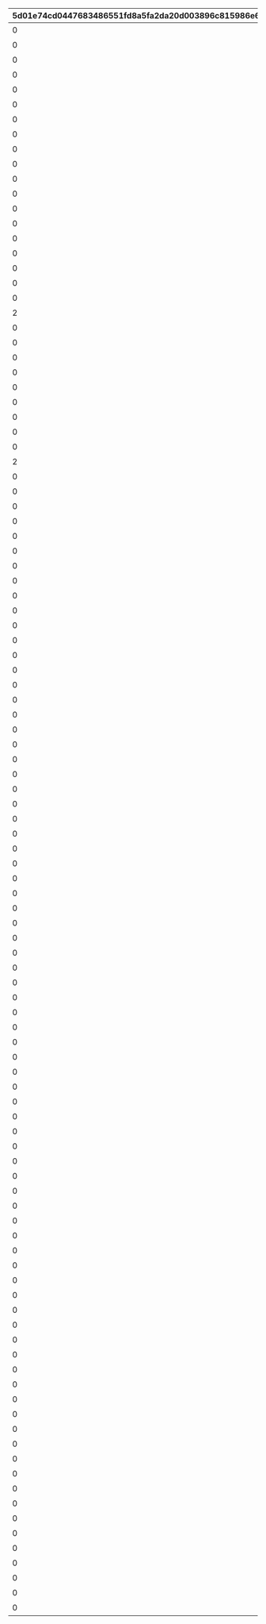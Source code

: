 |5d01e74cd0447683486551fd8a5fa2da20d003896c815986e6d8af948c11abd1|ef89a2bd04f81a566c0e503743be4a28f677a1739cefbb569fe9ff85edc4e39b|2263979595adc905c0ab7e5487769d4003b8bd0171c8658de08e154f0264aa0e|39f7e2e7b5a68ed134aa8202c0f0ef7fc090f36f8a3655afdb1ef052e675cba7|d245df6d23401138d0513c91b349300891e1fff348af72aee046548a7cf5e465|65395ca24adb72896a467d7c6a20e38d4c6de96ecee88a1800b6dcd7bf98c700|b1486df4eda571fca9abb8f6945270142e4b7e44be57c8bde4ccc7f815dbe6a3|4839beeddbe70a4ef8b5ad2ef873b19184589f29ed2a2494050d5533e85bef8e|
| --- | --- | --- | --- | --- | --- | --- | --- |
|0|1|0|1|1|【料理】ダイスが2個に増える|1|52001|
|0|2|0|1|1|【料理】ダイスの目が必ず「1」になる|1|52002|
|0|3|0|2|3|【料理】次のターン数のカウントをスキップする|1|52002|
|0|4|0|1|1|【料理】ダイスの目が必ず「4」になる|1|52004|
|0|5|0|1|1|【料理】ダイスの目が\n「4・5・6」のみになる|1|52006|
|0|6|0|1|1|【料理】ダイスの目が1ターン目は必ず「3」に、2ターン目は必ず「6」になる|1|52007|
|0|7|0|1|1|【料理】ダイスの目が必ず「5」になる|1|52003|
|0|8|0|7|2|【料理】マイルマスの獲得マイルが200%アップする|1|52008|
|0|9|0|2|3|【イベント】次のターン数のカウントをスキップする|2|4|
|0|10|0|3|2|【イベント】マイルマスの獲得マイルが100%アップする|2|5|
|0|11|0|5|2|【イベント】ミニゲームの獲得マイルが100%アップする|2|6|
|0|12|0|4|3|【イベント】マイルショップの全商品が20%以上割引される|2|7|
|0|13|0|1|1|【料理】ダイスの目が1ターン目は必ず「8」に、2ターン目は必ず「1」になる|1|52009|
|0|14|0|6|2|【料理】「マイルマス」「トレ\nジャーマス」「ショップマス」のRANKが1つ上がる|1|52010|
|0|15|0|1|1|【料理】ダイスの目が1ターン目は必ず「2」に、2ターン目は必ず「7」になる|1|52011|
|0|16|0|1|1|【料理】ダイスの目が\n「1・2・3」のみになる|1|52012|
|0|17|0|2|3|【料理】次のターン数のカウントをスキップする|1|52012|
|0|18|0|8|1|【料理】移動時にマイルマスをスキップできる|1|52014|
|0|19|0|1|1|【料理】次回移動時に1マス分多く進める|1|52005|
|2|20|2|1|1|【料理】次回移動時に1マス分多く進める|1|52014|
|0|21|0|1|1|【料理】ダイスが2個に増える|1|52015|
|0|22|0|1|1|【料理】次回移動時に1マス分多く進める|1|52015|
|0|23|0|1|1|【料理】ダイスの目が必ず「6」になる|1|52016|
|0|24|0|9|1|【料理】移動系カテゴリーの料理が食べられなくなる|1|52017|
|0|25|0|1|1|【料理】ダイスの目が必ず「3」になる|1|52018|
|0|26|0|1|1|【料理】ダイスの目が必ず「8」になる|1|52019|
|0|27|0|2|3|【イベント】次のターン数のカウントをスキップする|2|98011|
|0|28|0|2|3|【イベント】次のターン数のカウントをスキップする|2|98012|
|0|29|0|10|2|【料理】移動時にマイルマスをスキップできる|1|52020|
|2|30|2|1|1|【料理】次回移動時に1マス分多く進める|1|52020|
|0|31|0|10|2|【料理】移動時にトレジャーマスをスキップできる|1|52021|
|0|32|0|1|1|【料理】ダイスの「5と6」の\n目が出る確率が3倍になる|1|52022|
|0|33|0|1|1|【料理】ダイスの目が1ターン目は必ず「6」に、2ターン目は必ず「3」になる|1|52023|
|0|34|0|1|1|【料理】次回移動時に3マス分多く進める|1|52024|
|0|35|0|10|2|【料理】移動時に「マイルマス」「トレジャーマス」をスキップできる|1|52025|
|0|36|0|1|1|【料理】ダイスの目が必ず「5」になる|1|52027|
|0|37|0|1|1|【料理】ダイスの目が\n「1・2」のみになる|1|52028|
|0|38|0|1|1|【料理】ダイスの目が必ず「2」になる|1|52029|
|0|39|0|2|3|【料理】次のターン数のカウントをスキップする|1|52029|
|0|40|0|4|3|【イベント】マイルショップの全商品が20%以上割引される|2|8|
|0|41|0|11|3|【料理】「マイルマス」を「トレジャーマス」に変化させる|1|52030|
|0|42|0|1|1|【料理】ダイスの目が\n「1・6・6・6・8・8」になる|1|52031|
|0|43|0|10|2|【料理】移動時に料理マスをスキップできる|1|52032|
|0|44|0|8|1|【料理】移動時にマイルマスをスキップできる|1|52034|
|0|45|0|1|1|【料理】ダイスの目が1ターン目は必ず「12」に、2・3ターン目は必ず「1」になる|1|52036|
|0|46|0|6|2|【料理】「マイルマス」「トレ\nジャーマス」「ショップマス」のRANKが1つ上がる|1|52037|
|0|47|0|1|1|【料理】ダイスが2個に増える|1|52038|
|0|48|0|11|3|【料理】「マイルマス」を「ショップマス」に変化させる|1|52039|
|0|1001|0|99|1|最大ｎマイルを入手する|3|1|
|0|1002|0|99|1|ダイスを1回振りなおせる|3|2|
|0|1003|0|99|1|ダイスを1回振りなおせる_有効ターン2|3|3|
|0|11001|0|126501|1|【仲間】最大50％割引確定の\nショップを開く\n（1品100％割引あり）|3|1001|
|0|11002|0|105301|1|【仲間】最大1000マイルを入手する|3|1002|
|0|11003|0|126401|1|【仲間】料理を1つ入手する|3|1003|
|0|11004|0|100501|1|【仲間】ダイスの目を1回振りなおせる|3|1004|
|0|11005|0|101301|1|【仲間】ダイスの目を2回振りなおせる|3|1005|
|0|11006|0|104301|1|【仲間】出目が4のダイスを同時に振ってどちらか選択できる|3|1006|
|0|11007|0|102701|1|【仲間】出目が3のダイスを同時に振ってどちらか選択できる|3|1007|
|0|11008|0|100901|1|【仲間】出目の合計が7以上になるまでダイスを追加で振れる|3|1008|
|0|11009|0|105101|1|【仲間】最大50％割引確定の\nショップを開く\n（1品100％割引あり）|3|1009|
|0|11010|0|101801|1|【仲間】最大1000マイルを入手する|3|1010|
|0|11011|0|129701|1|【仲間】ダイスの表と裏どちらを適用するか選択できる|3|1011|
|0|11012|0|101601|1|【仲間】ダイスの目を1回振りなおせる|3|1012|
|0|11013|0|105601|1|【仲間】ダイスの目を2回振りなおせる|3|1013|
|0|11014|0|102001|1|【仲間】出目が3のダイスを同時に振ってどちらか選択できる|3|1014|
|0|11015|0|129601|1|【仲間】出目の合計が7以上になるまでダイスを追加で振れる|3|1015|
|0|11016|0|100401|1|【仲間】出たダイスの目が奇数だった場合、ライバルを1ターン休みにできる|3|1016|
|0|11017|0|127701|1|【仲間】出たダイスの目が偶数だった場合、1マス分多く進める|3|1017|
|0|11018|0|127801|1|【仲間】出たダイスの目が奇数だった場合、ライバルを1ターン休みにできる|3|1018|
|0|11019|0|104801|1|【仲間】最大50％割引確定の\nショップを開く\n（1品100％割引あり）|3|1019|
|0|11020|0|104701|1|【仲間】ダイスの目を2回振りなおせる|3|1020|
|0|11021|0|105001|1|【仲間】出目の合計が7以上になるまでダイスを追加で振れる|3|1021|
|0|11022|0|103201|1|【仲間】最大2000マイルを入手する|3|1022|
|0|11023|0|130901|1|【仲間】福引券を1枚入手する|3|1023|
|0|11024|0|102501|1|【仲間】料理を1つ入手する|3|1024|
|0|11025|0|100801|1|【仲間】ダイスの表と裏どちらを適用するか選択できる|3|1025|
|0|11026|0|123301|1|【仲間】出目が4のダイスを同時に振ってどちらか選択できる|3|1026|
|0|11027|0|104601|1|【仲間】最大50％割引確定の\nショップを開く\n（1品100％割引あり）|3|1027|
|0|11028|0|118101|1|【仲間】ダイスの目を2回振りなおせる|3|1028|
|0|11029|0|103401|1|【仲間】出目の合計が7以上になるまでダイスを追加で振れる|3|1029|
|0|11030|0|118001|1|【仲間】最大2000マイルを入手する|3|1030|
|0|11031|0|102801|1|【仲間】福引券を1枚入手する|3|1031|
|0|11032|0|100201|1|【仲間】料理を1つ入手する|3|1032|
|0|11033|0|101201|1|【仲間】出たダイスの目が奇数だった場合、1マス分多く進める|3|1033|
|0|11034|0|118201|1|【仲間】ダイスの目を1回振りなおせる|3|1034|
|0|11035|0|106101|1|【仲間】出目の合計が7以上になるまでダイスを追加で振れる|3|1035|
|0|11036|0|103101|1|【仲間】出目が4のダイスを同時に振ってどちらか選択できる|3|1036|
|0|11037|0|103301|1|【仲間】最大50％割引確定の\nショップを開く\n（1品100％割引あり）|3|1037|
|0|11038|0|103601|1|【仲間】最大2000マイルを入手する|3|1038|
|0|11039|0|133001|1|【仲間】福引券を1枚入手する|3|1039|
|0|11040|0|133101|1|【仲間】料理を1つ入手する|3|1040|
|0|11041|0|106801|1|【仲間】ダイスの表と裏どちらを適用するか選択できる|3|1041|
|0|11042|0|107101|1|【仲間】ダイスの目を1回振りなおせる|3|1042|
|0|11043|0|107001|1|【仲間】出目の合計が7以上になるまでダイスを追加で振れる|3|1043|
|0|11044|0|106501|1|【仲間】出目が4のダイスを同時に振ってどちらか選択できる|3|1044|
|0|11045|0|111001|1|【仲間】最大50％割引確定の\nショップを開く\n（1品100％割引あり）|3|1045|
|0|11046|0|134901|1|【仲間】最大2000マイルを入手する|3|1046|
|0|11047|0|105401|1|【仲間】福引券を1枚入手する|3|1047|
|0|11048|0|134701|1|【仲間】料理を1つ入手する|3|1048|
|0|11049|0|100101|1|【仲間】ダイスの表と裏どちらを適用するか選択できる|3|1049|
|0|11050|0|100701|1|【仲間】ダイスの目を1回振りなおせる|3|1050|
|0|11051|0|103001|1|【仲間】出目の合計が7以上になるまでダイスを追加で振れる|3|1051|
|0|11052|0|101401|1|【仲間】出たダイスの目が偶数だった場合、1マス分多く進める|3|1052|
|0|11053|0|135901|1|【仲間】最大50％割引確定の\nショップを開く\n（1品100％割引あり）|3|1053|
|0|11054|0|102601|1|【仲間】最大2000マイルを入手する|3|1054|
|0|11055|0|132401|1|【仲間】福引券を1枚入手する|3|1055|
|0|11056|0|135801|1|【仲間】料理を1つ入手する|3|1056|